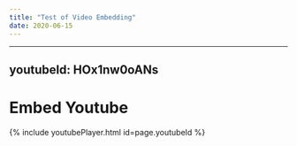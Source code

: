 ```yaml
---
title: "Test of Video Embedding"
date: 2020-06-15
---
```


---
youtubeId: HOx1nw0oANs
---

# Embed Youtube

{% include youtubePlayer.html id=page.youtubeId %}
